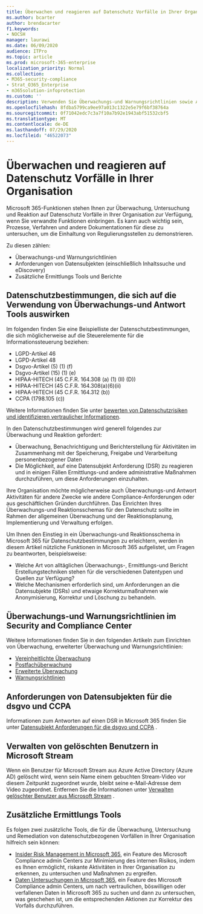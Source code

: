 ```yaml
---
title: Überwachen und reagieren auf Datenschutz Vorfälle in Ihrer Organisation
ms.author: bcarter
author: brendacarter
f1.keywords:
- NOCSH
manager: laurawi
ms.date: 06/09/2020
audience: ITPro
ms.topic: article
ms.prod: microsoft-365-enterprise
localization_priority: Normal
ms.collection:
- M365-security-compliance
- Strat_O365_Enterprise
- m365solution-infoprotection
ms.custom: ''
description: Verwenden Sie Überwachungs-und Warnungsrichtlinien sowie Anforderungen von Datensubjekten zur Überwachung und Reaktion auf personenbezogene Daten Vorfälle.
ms.openlocfilehash: 8fdba5799ca9ee97a013c1322e5e79f6bf38764a
ms.sourcegitcommit: 0f71042edc7c3a7f10a7b92e1943abf51532cbf5
ms.translationtype: MT
ms.contentlocale: de-DE
ms.lasthandoff: 07/29/2020
ms.locfileid: "46522073"
---
```

# <a name="monitor-and-respond-to-data-privacy-incidents-in-your-organization"></a>Überwachen und reagieren auf Datenschutz Vorfälle in Ihrer Organisation

Microsoft 365-Funktionen stehen Ihnen zur Überwachung, Untersuchung und Reaktion auf Datenschutz Vorfälle in Ihrer Organisation zur Verfügung, wenn Sie verwandte Funktionen einbringen. Es kann auch wichtig sein, Prozesse, Verfahren und andere Dokumentationen für diese zu untersuchen, um die Einhaltung von Regulierungsstellen zu demonstrieren.

Zu diesen zählen: 

- Überwachungs-und Warnungsrichtlinien
- Anforderungen von Datensubjekten (einschließlich Inhaltssuche und eDiscovery)
- Zusätzliche Ermittlungs Tools und Berichte

## <a name="data-privacy-regulations-impacting-the-use-of-monitoring-and-response-tools"></a>Datenschutzbestimmungen, die sich auf die Verwendung von Überwachungs-und Antwort Tools auswirken

Im folgenden finden Sie eine Beispielliste der Datenschutzbestimmungen, die sich möglicherweise auf die Steuerelemente für die Informationssteuerung beziehen:

- LGPD-Artikel 46
- LGPD-Artikel 48
- Dsgvo-Artikel (5) (1) (f)
- Dsgvo-Artikel (15) (1) (e)
- HIPAA-HITECH (45 C.F.R. 164.308 (a) (1) (II) (D))
- HIPAA-HITECH (45 C.F.R. 164.308(a)(6)(ii)
- HIPAA-HITECH (45 C.F.R. 164.312 (b))
- CCPA (1798.105 (c))

Weitere Informationen finden Sie unter [bewerten von Datenschutzrisiken und identifizieren vertraulicher Informationen](information-protection-deploy-assess.md).

In den Datenschutzbestimmungen wird generell folgendes zur Überwachung und Reaktion gefordert:

- Überwachung, Benachrichtigung und Berichterstellung für Aktivitäten im Zusammenhang mit der Speicherung, Freigabe und Verarbeitung personenbezogener Daten
- Die Möglichkeit, auf eine Datensubjekt Anforderung (DSR) zu reagieren und in einigen Fällen Ermittlungs-und andere administrative Maßnahmen durchzuführen, um diese Anforderungen einzuhalten.

Ihre Organisation möchte möglicherweise auch Überwachungs-und Antwort Aktivitäten für andere Zwecke wie andere Compliance-Anforderungen oder aus geschäftlichen Gründen durchführen. Das Einrichten Ihres Überwachungs-und Reaktionsschemas für den Datenschutz sollte im Rahmen der allgemeinen Überwachung und der Reaktionsplanung, Implementierung und Verwaltung erfolgen.

Um Ihnen den Einstieg in ein Überwachungs-und Reaktionsschema in Microsoft 365 für Datenschutzbestimmungen zu erleichtern, werden in diesem Artikel nützliche Funktionen in Microsoft 365 aufgelistet, um Fragen zu beantworten, beispielsweise: 

- Welche Art von alltäglichen Überwachungs-, Ermittlungs-und Bericht Erstellungstechniken stehen für die verschiedenen Datentypen und Quellen zur Verfügung?
- Welche Mechanismen erforderlich sind, um Anforderungen an die Datensubjekte (DSRs) und etwaige Korrekturmaßnahmen wie Anonymisierung, Korrektur und Löschung zu behandeln.

## <a name="auditing-and-alert-policies-in-the-security-and-compliance-center"></a>Überwachungs-und Warnungsrichtlinien im Security and Compliance Center

Weitere Informationen finden Sie in den folgenden Artikeln zum Einrichten von Überwachung, erweiterter Überwachung und Warnungsrichtlinien:

- [Vereinheitlichte Überwachung](../compliance/search-the-audit-log-in-security-and-compliance.md)
- [Postfachüberwachung](../compliance/enable-mailbox-auditing.md)
- [Erweiterte Überwachung](../compliance/advanced-audit.md)
- [Warnungsrichtlinien](../compliance/alert-policies.md)

## <a name="data-subject-requests-for-the-gdpr-and-ccpa"></a>Anforderungen von Datensubjekten für die dsgvo und CCPA

Informationen zum Antworten auf einen DSR in Microsoft 365 finden Sie unter [Datensubjekt Anforderungen für die dsgvo und CCPA](../compliance/gdpr-dsr-office365.md) .

## <a name="manage-deleted-users-in-microsoft-stream"></a>Verwalten von gelöschten Benutzern in Microsoft Stream

Wenn ein Benutzer für Microsoft Stream aus Azure Active Directory (Azure AD) gelöscht wird, wenn sein Name einem gebuchten Stream-Video vor diesem Zeitpunkt zugeordnet wurde, bleibt seine e-Mail-Adresse dem Video zugeordnet. Entfernen Sie die Informationen unter [Verwalten gelöschter Benutzer aus Microsoft Stream](https://docs.microsoft.com/stream/managing-deleted-users) .

## <a name="additional-investigative-tools"></a>Zusätzliche Ermittlungs Tools

Es folgen zwei zusätzliche Tools, die für die Überwachung, Untersuchung und Remediation von datenschutzbezogenen Vorfällen in Ihrer Organisation hilfreich sein können:

- [Insider Risk Management in Microsoft 365](../compliance/insider-risk-management.md), ein Feature des Microsoft Compliance admin Centers zur Minimierung des internen Risikos, indem es Ihnen ermöglicht, riskante Aktivitäten in Ihrer Organisation zu erkennen, zu untersuchen und Maßnahmen zu ergreifen.
- [Daten Untersuchungen in Microsoft 365](../compliance/overview-data-investigations.md), ein Feature des Microsoft Compliance admin Centers, um nach vertraulichen, böswilligen oder verfallenen Daten in Microsoft 365 zu suchen und dann zu untersuchen, was geschehen ist, um die entsprechenden Aktionen zur Korrektur des Vorfalls durchzuführen.
